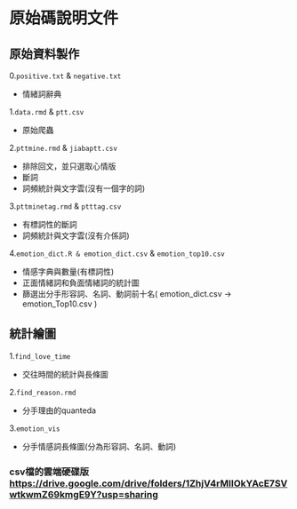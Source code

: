 
# 原始碼說明文件

## 原始資料製作

0.`positive.txt` & `negative.txt`    
  - 情緒詞辭典

1.`data.rmd` & `ptt.csv`  
  - 原始爬蟲

2.`pttmine.rmd` & `jiabaptt.csv`     
  - 排除回文，並只選取心情版
  - 斷詞
  - 詞頻統計與文字雲(沒有一個字的詞)

3.`pttminetag.rmd` & `ptttag.csv`     
  - 有標詞性的斷詞 
  - 詞頻統計與文字雲(沒有介係詞)

4.`emotion_dict.R & emotion_dict.csv` & `emotion_top10.csv`    
  - 情感字典與數量(有標詞性) 
  - 正面情緒詞和負面情緒詞的統計圖
  - 篩選出分手形容詞、名詞、動詞前十名( emotion_dict.csv → emotion_Top10.csv )

## 統計繪圖

1.`find_love_time`    
  - 交往時間的統計與長條圖

2.`find_reason.rmd`     
  - 分手理由的quanteda

3.`emotion_vis`     
  - 分手情感詞長條圖(分為形容詞、名詞、動詞)


### csv檔的雲端硬碟版 https://drive.google.com/drive/folders/1ZhjV4rMIIOkYAcE7SVwtkwmZ69kmgE9Y?usp=sharing
